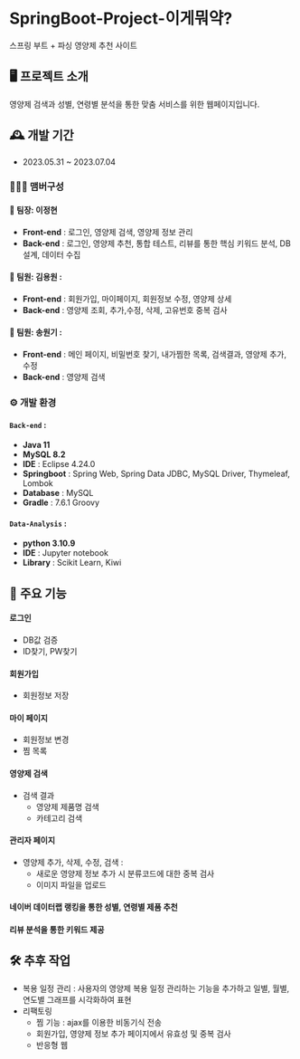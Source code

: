 # SpringBoot-Project-이게뭐약?
스프링 부트 + 파싱 영양제 추천 사이트

## 🖥️ 프로젝트 소개
영양제 검색과 성별, 연령별 분석을 통한 맞춤 서비스를 위한 웹페이지입니다.
<br>

## 🕰️ 개발 기간
* 2023.05.31 ~ 2023.07.04 

### 🧑‍🤝‍🧑 맴버구성
 #### 🐯 팀장: 이정현 
 - **Front-end** : 로그인, 영양제 검색, 영양제 정보 관리
 - **Back-end** : 로그인, 영양제 추천, 통합 테스트, 리뷰를 통한 핵심 키워드 분석, DB 설계, 데이터 수집
 #### 🐶 팀원: 김용원 :
 - **Front-end** : 회원가입, 마이페이지, 회원정보 수정, 영양제 상세
 - **Back-end** : 영양제 조회, 추가,수정, 삭제, 고유번호 중복 검사
 #### 🐼 팀원: 송원기 : 
 - **Front-end** : 메인 페이지, 비밀번호 찾기, 내가찜한 목록, 검색결과, 영양제 추가, 수정
 - **Back-end** : 영양제 검색

### ⚙️ 개발 환경
#### `Back-end` : 
- **Java 11**
- **MySQL 8.2**
- **IDE** : Eclipse 4.24.0
- **Springboot** : Spring Web, Spring Data JDBC, MySQL Driver, Thymeleaf, Lombok
- **Database** : MySQL
- **Gradle** : 7.6.1 Groovy
#### `Data-Analysis` :  
- **python 3.10.9**
- **IDE** : Jupyter notebook
- **Library** : Scikit Learn, Kiwi

## 📌 주요 기능
#### 로그인  
- DB값 검증
- ID찾기, PW찾기

#### 회원가입  
- 회원정보 저장

#### 마이 페이지  
- 회원정보 변경
- 찜 목록

#### 영양제 검색  
- 검색 결과
  - 영양제 제품명 검색
  - 카테고리 검색

#### 관리자 페이지 
- 영양제 추가, 삭제, 수정, 검색 :
  - 새로운 영양제 정보 추가 시 분류코드에 대한 중복 검사
  - 이미지 파일을 업로드

#### 네이버 데이터랩 랭킹을 통한 성별, 연령별 제품 추천

#### 리뷰 분석을 통한 키워드 제공

## 🛠️ 추후 작업
- 복용 일정 관리 : 사용자의 영양제 복용 일정 관리하는 기능을 추가하고 일별, 월별, 연도별 그래프를 시각화하여 표현
- 리팩토링
   - 찜 기능 : ajax를 이용한 비동기식 전송
   - 회원가입, 영양제 정보 추가 페이지에서 유효성 및 중복 검사
   - 반응형 웹
